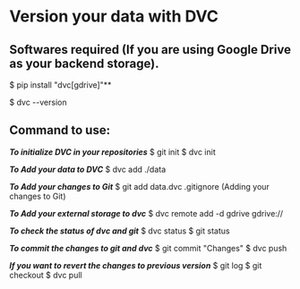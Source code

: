 # Version your data with DVC

## Softwares required (If you are using Google Drive as your backend storage).
$ pip install "dvc[gdrive]"** 

$ dvc --version

## Command to use:

***To initialize DVC in your repositories***
$ git init
$ dvc init 

***To Add your data to DVC***
$ dvc add ./data

***To Add your changes to Git***
$ git add data.dvc .gitignore (Adding your changes to Git)

***To Add your external storage to dvc***
$ dvc remote add -d gdrive gdrive://<storage-uri> 

***To check the status of dvc and git***
$ dvc status 
$ git status

***To commit the changes to git and dvc***
$ git commit "Changes"
$ dvc push

***If you want to revert the changes to previous version***
$ git log
$ git checkout <commit-id>
$ dvc pull
